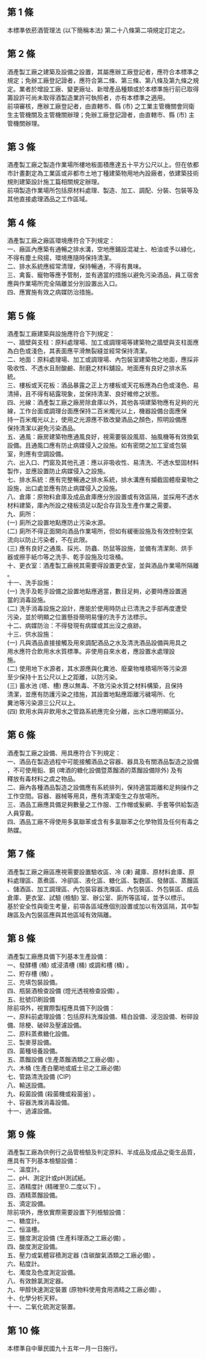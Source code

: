 第 1 條
-------
本標準依菸酒管理法 (以下簡稱本法) 第二十八條第二項規定訂定之。

第 2 條
-------
酒產製工廠之建築及設備之設置，其屬應辦工廠登記者，應符合本標準之  
規定；免辦工廠登記證者，應符合第二條、第三條、第八條及第九條之規  
定。業者於增設工廠、變更廠址、新增產品種類或於本標準施行前已取得  
籌設許可尚未取得酒製造業許可執照者，亦有本標準之適用。  
前項審核，應辦工廠登記者，由直轄市、縣 (市) 之工業主管機關會同衛  
生主管機關及主管機關辦理；免辦工廠登記證者，由直轄市、縣 (市) 主  
管機關辦理。

第 3 條
-------
酒產製工廠之製造作業場所樓地板面積應達五十平方公尺以上。但在依都  
市計畫劃定為工業區或非都市土地丁種建築物用地內設廠者，依建築技術  
規則建築設計施工篇相關規定辦理。  
前項製造作業場所包括原材料處理、製造、加工、調配、分裝、包裝等及  
其他直接處理酒品之工作區域。

第 4 條
-------
酒產製工廠之廠區環境應符合下列規定：  
一、廠區內應築有通暢之排水溝，空地應鋪設混凝土、柏油或予以綠化，  
    不得有塵土飛揚，環境應隨時保持清潔。  
二、排水系統應經常清理，保持暢通，不得有異味。  
三、禽畜、寵物等應予管制，並有適當的措施以避免污染酒品，員工宿舍  
    應與作業場所完全隔離並分別設置出入口。  
四、應實施有效之病媒防治措施。

第 5 條
-------
酒產製工廠建築與設施應符合下列規定：  
一、牆壁與支柱：原料處理場、加工或調理場等建築物之牆壁與支柱面應  
    為白色或淺色，其表面應平滑無裂縫並經常保持清潔。  
二、地面：原料處理場、加工或調理場、內包裝室建築物之地面，應採非  
    吸收性、不透水且耐酸鹼、耐磨之材料舖設。地面應有良好之排水系  
    統。  
三、樓板或天花板：酒品暴露之正上方樓板或天花板應為白色或淺色、易  
    清掃，且不得有結露現象，並保持清潔、良好維修之狀態。  
四、光線：酒產製工廠之廠房除倉庫以外，其他各項建築物應有足夠的光  
    線，工作台面或調理台面應保持二百米燭光以上，機器設備台面應保  
    持一百米燭光以上，使用之光源應不致改變酒品之顏色，照明設備應  
    保持清潔以避免污染酒品。  
五、通風：廠房建築物應通風良好，視需要裝設風扇、抽風機等有效換氣  
    設備。且通風口應有防止病媒侵入之設施。如有密閉之加工室或包裝  
    室，則應有空調設備。  
六、出入口、門窗及其他孔道：應以非吸收性、易清洗、不透水堅固材料  
    製作，並應設置防止病媒侵入之設施。  
七、排水系統：應有完整暢通之排水系統，排水溝應有攔截固體廢棄物之  
    設施，出口處並應有防止病媒侵入之設施。  
八、倉庫：原物料倉庫及成品倉庫應分別設置或有效區隔，並採用不透水  
    材料建築，庫內所設之棧板須足以配合存貨及生產作業之需要。  
九、廁所：  
 (一) 廁所之設置地點應防止污染水源。  
 (二) 廁所不得正面開向酒品作業場所，但如有緩衝設施及有效控制空氣  
      流向以防止污染者，不在此限。  
 (三) 應有良好之通風、採光、防蟲、防鼠等設施，並備有清潔劑、烘手  
      器或擦手紙巾等之洗手、乾手設施及垃圾桶。  
十、更衣室：酒產製工廠視其需要得設置更衣室，並與酒品作業場所隔離  
    。  
十一、洗手設施：  
   (一) 洗手及乾手設備之設置地點應適當，數目足夠，必要時應設置適  
        當的消毒設施。  
   (二) 洗手消毒設施之設計，應能於使用時防止已清洗之手部再度遭受  
        污染，並於明顯之位置懸掛簡明易懂的洗手方法標示。  
十二、病媒防治：不得發現有病媒或其出沒之痕跡。  
十三、供水設施：  
   (一) 凡與酒品直接接觸及用來調配酒品之水及清洗酒品設備與用具之  
        用水應符合飲用水水質標準。非使用自來水者，應設置水處理設  
        施。  
   (二) 使用地下水源者，其水源應與化糞池、廢棄物堆積場所等污染源  
        至少保持十五公尺以上之距離，以防污染。  
   (三) 蓄水池 (塔、槽) 應以無毒、不致污染水質之材料構築，且保持  
        清潔，並應有防護污染之措施，其設置地點應距離污穢場所、化  
        糞池等污染源三公尺以上。  
   (四) 飲用水與非飲用水之管路系統應完全分離，出水口應明顯區分。

第 6 條
-------
酒產製工廠之設備、用具應符合下列規定：  
一、酒品在製造過程中可能接觸酒品之容器、器具及有關酒品製造之設備  
    ，不可使用鉛、銅 (啤酒的糖化設備暨蒸餾酒的蒸餾設備除外) 及有  
    釋放有毒材料之虞之物品。  
二、廠內各種酒品製造之設備應有系統排列，保持適當距離和足夠操作之  
    工作空間。容器、器械等用具，應有清潔衛生之存放場所。  
三、酒品工廠應具備足夠數量之工作服、工作帽或髮網、手套等供給製造  
    人員穿戴。  
四、酒品工廠不得使用多氯聯苯或含有多氯聯苯之化學物質及任何有毒之  
    熱媒。

第 7 條
-------
酒產製工廠之廠區應視需要設置驗收區、冷 (凍) 藏庫、原材料倉庫、原  
料處理區、蒸煮區、冷卻區、液化區、糖化區、製麴區、發酵區、蒸餾區  
、儲酒區、加工調理區、內包裝容器洗滌區、內包裝區、外包裝區、成品  
倉庫、更衣室、試驗 (檢驗) 室、辦公室、廁所等區域，並予以標示。  
基於安全性與衛生考量，前項各區域應個別設置或加以有效區隔，其中製  
趜區及內包裝區應與其他區域有效隔離。

第 8 條
-------
酒產製工廠應具備下列基本生產設備：  
一、發酵槽 (桶) 或浸漬槽 (桶) 或調和槽 (桶) 。  
二、貯存槽 (桶) 。  
三、充填包裝設備。  
四、瓶裝酒檢查設備 (燈光透視檢查設備) 。  
五、批號印刷設備  
除前項外，視實際製程應具備下列設備：  
一、原料前處理設備：包括原料洗滌設備、精白設備、浸泡設備、粉碎設  
    備、除梗、破碎及壓濾設備。  
二、原料蒸煮糖化設備。  
三、製麥芽設備。  
四、菌種培養設備。  
五、蒸餾設備 (生產蒸餾酒類之工廠必備) 。  
六、木桶 (生產白蘭地或威士忌之工廠必備)   
七、管路清洗設備 (CIP)   
八、輸送設備。  
九、殺菌設備 (殺菌機或殺菌釜) 。  
十、容器洗滌消毒設備。  
十一、過濾設備。

第 9 條
-------
酒產製工廠為供例行之品管檢驗及判定原料、半成品及成品之衛生品質，  
應具有下列基本檢驗設備：  
一、溫度計。  
二、pH、測定計或pH測試紙。  
三、酒精度計 (精確至0.二度以下) 。  
四、酒精蒸餾設備。  
五、滴定設備。  
除前項外，應依實際需要設置下列檢驗設備：  
一、糖度計。  
二、恒溫槽。  
三、鹽度測定設備 (生產料理酒之工廠必備) 。  
四、酸度測定設備。  
五、壓力或氣體容積測定器 (含碳酸氣酒類之工廠必備) 。  
六、粘度計。  
七、濁度及色度測定設備。  
八、有效餘氯測定器。  
九、甲醇快速測定裝置 (原物料使用食用酒精之工廠必備) 。  
十、化學分析天秤。  
十一、二氧化硫測定裝置。

第 10 條
--------
本標準自中華民國九十五年一月一日施行。

